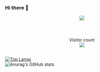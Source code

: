 ### Hi there 👋

<header>
  <img src="https://i.redd.it/ysjmgc31psna1.gif"/>
</header>

<p align="center"> 
  Visitor count<br>
  <img src="https://profile-counter.glitch.me/BekBekBekp3/count.svg" />
</p>

<br>[![Top Langs](https://github-readme-stats.vercel.app/api/top-langs/?username=BekBekBekp3)](https://github.com/BekBekBekp3/github-readme-stats)</br>
![Anurag's GitHub stats](https://github-readme-stats.vercel.app/api?username=BekBekBekp3&show_icons=true)
